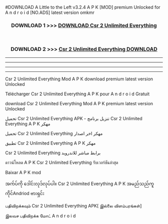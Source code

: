#DOWNLOAD A Little to the Left v3.2.4 A P K [MOD] premium Unlocked for A n d r o i d [NO.ADS] latest version omkmr 



<div align="center">

<h3>DOWNLOAD 1 >>> <a href="https://downloadmod1.web.app/?judul=Csr 2 Unlimited Everything ">DOWNLOAD Csr 2 Unlimited Everything </a></h3><br>

<h3>DOWNLOAD 2 >>> <a href="https://downloadmod1.web.app/?judul=Csr 2 Unlimited Everything ">Csr 2 Unlimited Everything  DOWNLOAD </a></h3>

</div>


----------------------------------------------------------

----------------------------------------------------------

----------------------------------------------------------

----------------------------------------------------------


Csr 2 Unlimited Everything  Mod A P K download premium latest version Unlocked

Télécharger Csr 2 Unlimited Everything  A P K pour A n d r o i d Gratuit

download Csr 2 Unlimited Everything  Mod A P K premium latest version Unlocked

تحميل Csr 2 Unlimited Everything  APK - تنزيل برنامج Csr 2 Unlimited Everything  A P K مهكر

تحميل Csr 2 Unlimited Everything  مهكر اخر اصدار

تطبيق Csr 2 Unlimited Everything  A P K مهكر

Csr 2 Unlimited Everything  برابط مباشر للاندرويد

ดาวน์โหลด A P K Csr 2 Unlimited Everything  รับเวอร์ชันล่าสุด

Baixar A P K mod

အက်ပ်ကို ဒေါင်းလုဒ်လုပ်ပါ။ Csr 2 Unlimited Everything  A P K အမည်သည်ကူကိုင်Andriod ဗားရှင်း

பதிவிறக்கவும் Csr 2 Unlimited Everything  APK[ இல்லை விளம்பரங்கள்] 
 
இலவச பதிவிறக்க மோட் A n d r o i d




